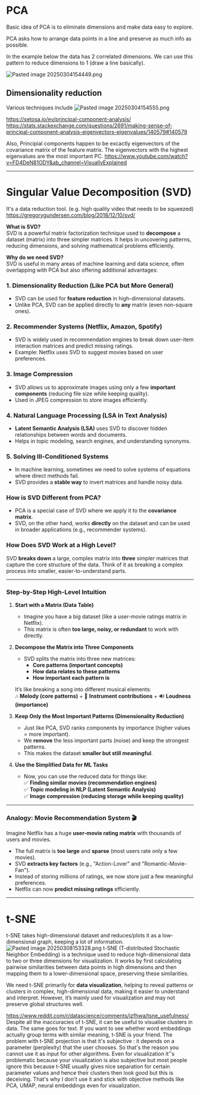
# PCA

Basic idea of PCA is to eliminate dimensions and make data easy to explore. 

PCA asks how to arrange data points in a line and preserve as much info as possible.

In the example below the data has 2 correlated dimensions. We can use this pattern to reduce dimensions to 1 (draw a line basically).

![Pasted image 20250304154449.png](Pasted%20image%2020250304154449.png)


## Dimensionality reduction

Various techniques include 
![Pasted image 20250304154555.png](Pasted%20image%2020250304154555.png)


https://setosa.io/ev/principal-component-analysis/
https://stats.stackexchange.com/questions/2691/making-sense-of-principal-component-analysis-eigenvectors-eigenvalues/140579#140579

Also, Principial components happen to be excactly eigenvectors of the covariance matrix of the feature matrix. The eigenvectors with the highest eigenvalues are the most important PC.
https://www.youtube.com/watch?v=FD4DeN81ODY&ab_channel=VisuallyExplained

---



# Singular Value Decomposition (SVD)
It's a data reduction tool. (e.g. high quality video that needs to be squeezed)
https://gregorygundersen.com/blog/2018/12/10/svd/

**What is SVD?**  
SVD is a powerful matrix factorization technique used to **decompose** a dataset (matrix) into three simpler matrices. It helps in uncovering patterns, reducing dimensions, and solving mathematical problems efficiently.

**Why do we need SVD?**  
SVD is useful in many areas of machine learning and data science, often overlapping with PCA but also offering additional advantages:

### **1. Dimensionality Reduction (Like PCA but More General)**

- SVD can be used for **feature reduction** in high-dimensional datasets.
- Unlike PCA, SVD can be applied directly to **any** matrix (even non-square ones).

### **2. Recommender Systems (Netflix, Amazon, Spotify)**

- SVD is widely used in recommendation engines to break down user-item interaction matrices and predict missing ratings.
- Example: Netflix uses SVD to suggest movies based on user preferences.

### **3. Image Compression**

- SVD allows us to approximate images using only a few **important components** (reducing file size while keeping quality).
- Used in JPEG compression to store images efficiently.

### **4. Natural Language Processing (LSA in Text Analysis)**

- **Latent Semantic Analysis (LSA)** uses SVD to discover hidden relationships between words and documents.
- Helps in topic modeling, search engines, and understanding synonyms.

### **5. Solving Ill-Conditioned Systems**

- In machine learning, sometimes we need to solve systems of equations where direct methods fail.
- SVD provides a **stable way** to invert matrices and handle noisy data.

### **How is SVD Different from PCA?**

- PCA is a special case of SVD where we apply it to the **covariance matrix**.
- SVD, on the other hand, works **directly** on the dataset and can be used in broader applications (e.g., recommender systems).

### **How Does SVD Work at a High Level?**

SVD **breaks down** a large, complex matrix into **three** simpler matrices that capture the core structure of the data. Think of it as breaking a complex process into smaller, easier-to-understand parts.

---

### **Step-by-Step High-Level Intuition**

1. **Start with a Matrix (Data Table)**
    
    - Imagine you have a big dataset (like a user-movie ratings matrix in Netflix).
    - This matrix is often **too large, noisy, or redundant** to work with directly.
2. **Decompose the Matrix into Three Components**
    
    - SVD splits the matrix into three new matrices:
        - **Core patterns (important concepts)**
        - **How data relates to these patterns**
        - **How important each pattern is**
    
    It’s like breaking a song into different musical elements:  
    🎶 **Melody (core patterns)** + 🎸 **Instrument contributions** + 🔊 **Loudness (importance)**
    
3. **Keep Only the Most Important Patterns (Dimensionality Reduction)**
    
    - Just like PCA, SVD ranks components by importance (higher values = more important).
    - We **remove** the less important parts (noise) and keep the strongest patterns.
    - This makes the dataset **smaller but still meaningful**.
4. **Use the Simplified Data for ML Tasks**
    
    - Now, you can use the reduced data for things like:  
        ✅ **Finding similar movies (recommendation engines)**  
        ✅ **Topic modeling in NLP (Latent Semantic Analysis)**  
        ✅ **Image compression (reducing storage while keeping quality)**

---

### **Analogy: Movie Recommendation System 🎬**

Imagine Netflix has a huge **user-movie rating matrix** with thousands of users and movies.

- The full matrix is **too large** and **sparse** (most users rate only a few movies).
- SVD **extracts key factors** (e.g., "Action-Lover" and "Romantic-Movie-Fan").
- Instead of storing millions of ratings, we now store just a few meaningful preferences.
- Netflix can now **predict missing ratings** efficiently.

---


# t-SNE
t-SNE takes high-dimensional dataset and reduces/plots it as a low-dimensional graph, keeping a lot of information.
![Pasted image 20250308153328.png](Pasted%20image%2020250308153328.png)
t-SNE (T-distributed Stochastic Neighbor Embedding) is a technique used to reduce high-dimensional data to two or three dimensions for visualization. It works by first calculating pairwise similarities between data points in high dimensions and then mapping them to a lower-dimensional space, preserving these similarities. 

We need t-SNE primarily for **data visualization**, helping to reveal patterns or clusters in complex, high-dimensional data, making it easier to understand and interpret. However, it’s mainly used for visualization and may not preserve global structures well.

https://www.reddit.com/r/datascience/comments/jzfhwa/tsne_usefulness/
Despite all the inaccuracies of t-SNE, it can be useful to visualise clusters in data. The same goes for text. If you want to see whether word embeddings actually group terms with similar meaning, t-SNE is your friend.
The problem with t-SNE projection is that it's subjective : it depends on a parameter (perplexity) that the user chooses. So that's the reason you cannot use it as input for other algorithms. Even for visualization it''s problematic because your visualization is also subjective but most people ignore this because t-SNE usually gives nice separation for certain parameter values and hence their clusters then look good but this is deceiving. That's why I don't use it and stick with objective methods like PCA, UMAP, neural embeddings even for visualization.